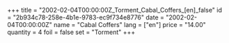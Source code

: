 +++
title = "2002-02-04T00:00:00Z_Torment_Cabal_Coffers_[en]_false"
id = "2b934c78-258e-4b1e-9783-ec9f734e8776"
date = "2002-02-04T00:00:00Z"
name = "Cabal Coffers"
lang = ["en"]
price = "14.00"
quantity = 4
foil = false
set = "Torment"
+++
